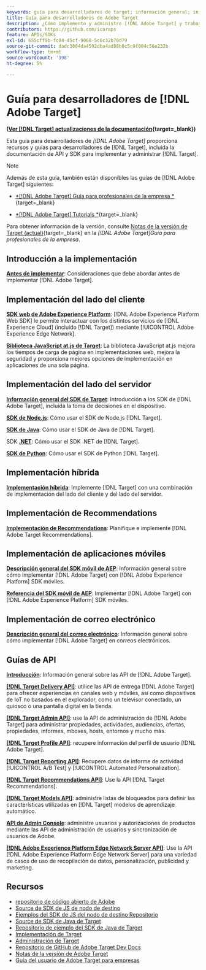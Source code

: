 ```yaml
---
keywords: guía para desarrolladores de target; información general; inicio
title: Guía para desarrolladores de Adobe Target
description: ¿Cómo implemento y administro [!DNL Adobe Target] y trabajo con sus API y SDK?
contributors: https://github.com/icaraps
feature: APIs/SDKs
exl-id: 655cff9b-fc04-45cf-9068-5c6c32b70d79
source-git-commit: dadc3804da4592dba4ad88b8c5c9f804c56e232b
workflow-type: tm+mt
source-wordcount: '398'
ht-degree: 5%

---
```


# Guía para desarrolladores de [!DNL Adobe Target]

**([Ver [!DNL Target] actualizaciones de la documentación](https://experienceleague.adobe.com/docs/target/using/release-notes/doc-change.html){target=_blank})**

Esta guía para desarrolladores de *[!DNL Adobe Target]* proporciona recursos y guías para desarrolladores de [!DNL Target], incluida la documentación de API y SDK para implementar y administrar [!DNL Target].

>[!NOTE]
>
>Además de esta guía, también están disponibles las guías de [!DNL Adobe Target] siguientes:
>
>* [*[!DNL Adobe Target] Guía para profesionales de la empresa *](https://experienceleague.adobe.com/docs/target/using/target-home.html?lang=es){target=_blank}
>
>* [*[!DNL Adobe Target] Tutorials *](https://experienceleague.adobe.com/docs/target-learn/tutorials/overview.html?lang=es){target=_blank}
>
>Para obtener información de la versión, consulte [Notas de la versión de Target (actual)](https://experienceleague.adobe.com/docs/target/using/release-notes/release-notes.html){target=_blank} en la *[!DNL Adobe Target]Guía para profesionales de la empresa*.

## Introducción a la implementación

**[Antes de implementar](/help/dev/before-implement/considerations-before-you-implement-target.md)**: Consideraciones que debe abordar antes de implementar [!DNL Adobe Target].

## Implementación del lado del cliente

[**SDK web de Adobe Experience Platform**](/help/dev/implement/client-side/aep-web-sdk.md): [!DNL Adobe Experience Platform Web SDK] le permite interactuar con los distintos servicios de [!DNL Experience Cloud] (incluido [!DNL Target]) mediante [!UICONTROL Adobe Experience Edge Network].

[**Biblioteca JavaScript at.js de Target**](/help/dev/implement/client-side/overview.md): La biblioteca JavaScript at.js mejora los tiempos de carga de página en implementaciones web, mejora la seguridad y proporciona mejores opciones de implementación en aplicaciones de una sola página.

## Implementación del lado del servidor

[**Información general del SDK de Target**](implement/server-side/server-side-overview.md): Introducción a los SDK de [!DNL Adobe Target], incluida la toma de decisiones en el dispositivo.

[**SDK de Node.js**](implement/server-side/node-js/overview.md): Cómo usar el SDK de Node.js [!DNL Target].

[**SDK de Java**](implement/server-side/java/overview.md): Cómo usar el SDK de Java de [!DNL Target].

SDK [**.NET**](implement/server-side/net/overview.md): Cómo usar el SDK .NET de [!DNL Target].

[**SDK de Python**](implement/server-side/python/overview.md): Cómo usar el SDK de Python [!DNL Target].

## Implementación híbrida

[**Implementación híbrida**](implement/hybrid/hybrid-overview.md): Implemente [!DNL Target] con una combinación de implementación del lado del cliente y del lado del servidor.

## Implementación de Recommendations

[**Implementación de Recommendations**](implement/recommendations/recommendations.md): Planifique e implemente [!DNL Adobe Target Recommendations].

## Implementación de aplicaciones móviles

[**Descripción general del SDK móvil de AEP**](implement/mobile/overview.md): Información general sobre cómo implementar [!DNL Adobe Target] con [!DNL Adobe Experience Platform] SDK móviles.

[**Referencia del SDK móvil de AEP**](https://developer.adobe.com/client-sdks/documentation/): Implementar [!DNL Adobe Target] con [!DNL Adobe Experience Platform] SDK móviles.

## Implementación de correo electrónico

[**Descripción general del correo electrónico**](implement/email/overview.md): Información general sobre cómo implementar [!DNL Adobe Target] en correos electrónicos.

## Guías de API

[**Introducción**](before-administer/target-api-overview.md): Información general sobre las API de [!DNL Adobe Target].

[**[!DNL Target Delivery API]**](/help/dev/implement/delivery-api/overview.md): utilice las API de entrega [!DNL Adobe Target] para ofrecer experiencias en canales web y móviles, así como dispositivos de IoT no basados en el explorador, como un televisor conectado, un quiosco o una pantalla digital en la tienda.

[**[!DNL Target Admin API]**](administer/admin-api/admin-api-overview-new.md): use la API de administración de [!DNL Adobe Target] para administrar propiedades, actividades, audiencias, ofertas, propiedades, informes, mboxes, hosts, entornos y mucho más.

[**[!DNL Target Profile API]**](/help/dev/administer/profile-api/profiles-api.md): recupere información del perfil de usuario [!DNL Adobe Target].

[**[!DNL Target Reporting API]**](https://developer.adobe.com/target/administer/admin-api/#tag/Reports): Recupere datos de informe de actividad [!UICONTROL A/B Test] y [!UICONTROL Automated Personalization].

[**[!DNL Target Recommendations API]**](https://developer.adobe.com/target/administer/recommendations-api/): Use la API [!DNL Target Recommendations].

[**[!DNL Target Models API]**](administer/models-api/models-api-overview.md): administre listas de bloqueados para definir las características utilizadas en [!DNL Target] modelos de aprendizaje automático.

[**API de Admin Console**](https://developer.adobe.com/umapi/): administre usuarios y autorizaciones de productos mediante las API de administración de usuarios y sincronización de usuarios de Adobe.

[**[!DNL Adobe Experience Platform Edge Network Server API]**](https://experienceleague.adobe.com/docs/experience-platform/edge-network-server-api/overview.html): Use la API [!DNL Adobe Experience Platform Edge Network Server] para una variedad de casos de uso de recopilación de datos, personalización, publicidad y marketing.

## Recursos

* [repositorio de código abierto de Adobe](https://github.com/adobe)
* [Source de SDK de JS de nodo de destino](https://github.com/adobe/target-nodejs-sdk)
* [Ejemplos del SDK de JS del nodo de destino Repositorio](https://github.com/adobe/target-nodejs-sdk-samples)
* [Source de SDK de Java de Target](https://github.com/adobe/target-java-sdk)
* [Repositorio de ejemplo del SDK de Java de Target](https://github.com/adobe/target-java-sdk-samples)
* [Implementación de Target](./before-implement/prepare-to-implement-target.md)
* [Administración de Target](./before-administer/target-api-overview.md)
* [Repositorio de GitHub de Adobe Target Dev Docs](https://github.com/AdobeDocs/target-developers)
* [Notas de la versión de Adobe Target](https://experienceleague.adobe.com/docs/target/using/release-notes/release-notes.html)
* [Guía del usuario de Adobe Target para empresas](https://experienceleague.adobe.com/docs/target/using/target-home.html?lang=es)

